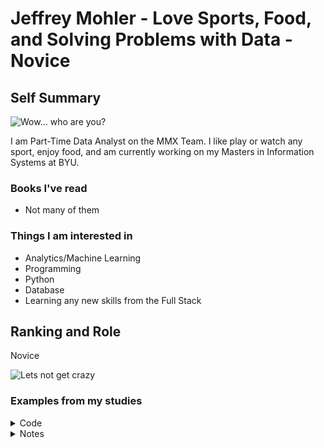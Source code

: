# Jeffrey Mohler - Love Sports, Food, and Solving Problems with Data - Novice

## Self Summary

![Wow... who are you?](https://media.giphy.com/media/5wG3JrFm25oo0atSR0/giphy.gif)

I am Part-Time Data Analyst on the MMX Team. I like play or watch any sport, enjoy food, and am currently working on my Masters in Information Systems at BYU.

### Books I've read

* Not many of them

### Things I am interested in

* Analytics/Machine Learning
* Programming
* Python
* Database
* Learning any new skills from the Full Stack

## Ranking and Role

Novice

![Lets not get crazy](https://media.giphy.com/media/3o85xGDqAroSepF8EE/giphy.gif)

### Examples from my studies

<details>
<summary>Code</summary>
</details>

<details>
<summary>Notes</summary>

# Book

## Section

Really cool notes and stuff here

</details>